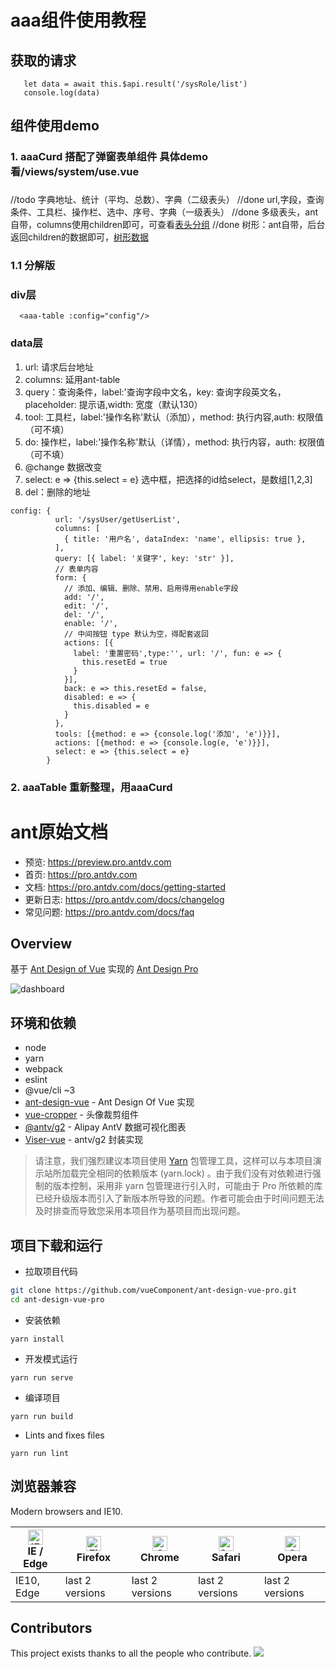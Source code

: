 # aaa组件使用教程

## 获取的请求

```vue
   let data = await this.$api.result('/sysRole/list')
   console.log(data)
```

## 组件使用demo

### 1. aaaCurd 搭配了弹窗表单组件 具体demo看/views/system/use.vue

###

//todo 字典地址、统计（平均、总数）、字典（二级表头） //done url,字段，查询条件、工具栏、操作栏、选中、序号、字典（一级表头） //done
多级表头，ant自带，columns使用children即可，可查看[表头分组](https://www.antdv.com/components/table-cn/#components-table-demo-grouping-table-head])
//done 树形：ant自带，后台返回children的数据即可，[树形数据](https://www.antdv.com/components/table-cn/#components-table-demo-tree-data)

### 1.1 分解版

### div层

```vue
  <aaa-table :config="config"/>
```

### data层

1. url: 请求后台地址
1. columns: 延用ant-table
1. query：查询条件，label:'查询字段中文名，key: 查询字段英文名，placeholder: 提示语,width: 宽度（默认130）
1. tool: 工具栏，label:'操作名称'默认（添加），method: 执行内容,auth: 权限值（可不填）
1. do: 操作栏，label:'操作名称'默认（详情），method: 执行内容，auth: 权限值（可不填）
1. @change 数据改变
1. select: e => {this.select = e} 选中框，把选择的id给select，是数组[1,2,3]
1. del：删除的地址

```vue
config: {
          url: '/sysUser/getUserList',
          columns: [
            { title: '用户名', dataIndex: 'name', ellipsis: true },
          ],
          query: [{ label: '关键字', key: 'str' }],
          // 表单内容
          form: {
            // 添加、编辑、删除、禁用、启用得用enable字段
            add: '/',
            edit: '/',
            del: '/',
            enable: '/',
            // 中间按钮 type 默认为空，得配套返回
            actions: [{
              label: '重置密码',type:'', url: '/', fun: e => {
                this.resetEd = true
              }
            }],
            back: e => this.resetEd = false,
            disabled: e => {
              this.disabled = e
            }
          },
          tools: [{method: e => {console.log('添加', 'e')}}],
          actions: [{method: e => {console.log(e, 'e')}}],
          select: e => {this.select = e}
        }
```

### 2. aaaTable 重新整理，用aaaCurd

# ant原始文档

- 预览: https://preview.pro.antdv.com
- 首页: https://pro.antdv.com
- 文档: https://pro.antdv.com/docs/getting-started
- 更新日志: https://pro.antdv.com/docs/changelog
- 常见问题: https://pro.antdv.com/docs/faq

Overview
----

基于 [Ant Design of Vue](https://vuecomponent.github.io/ant-design-vue/docs/vue/introduce-cn/)
实现的 [Ant Design Pro](https://pro.ant.design/)

![dashboard](https://static-2.loacg.com/open/static/github/SP1.png)

环境和依赖
----

- node
- yarn
- webpack
- eslint
- @vue/cli ~3
- [ant-design-vue](https://github.com/vueComponent/ant-design-vue) - Ant Design Of Vue 实现
- [vue-cropper](https://github.com/xyxiao001/vue-cropper) - 头像裁剪组件
- [@antv/g2](https://antv.alipay.com/zh-cn/index.html) - Alipay AntV 数据可视化图表
- [Viser-vue](https://viserjs.github.io/docs.html#/viser/guide/installation)  - antv/g2 封装实现

> 请注意，我们强烈建议本项目使用 [Yarn](https://yarnpkg.com/) 包管理工具，这样可以与本项目演示站所加载完全相同的依赖版本 (yarn.lock) 。由于我们没有对依赖进行强制的版本控制，采用非 yarn 包管理进行引入时，可能由于 Pro 所依赖的库已经升级版本而引入了新版本所导致的问题。作者可能会由于时间问题无法及时排查而导致您采用本项目作为基项目而出现问题。



项目下载和运行
----

- 拉取项目代码

```bash
git clone https://github.com/vueComponent/ant-design-vue-pro.git
cd ant-design-vue-pro
```

- 安装依赖

```
yarn install
```

- 开发模式运行

```
yarn run serve
```

- 编译项目

```
yarn run build
```

- Lints and fixes files

```
yarn run lint
```


## 浏览器兼容

Modern browsers and IE10.

| [<img src="https://raw.githubusercontent.com/alrra/browser-logos/master/src/edge/edge_48x48.png" alt="IE / Edge" width="24px" height="24px" />](http://godban.github.io/browsers-support-badges/)</br>IE / Edge | [<img src="https://raw.githubusercontent.com/alrra/browser-logos/master/src/firefox/firefox_48x48.png" alt="Firefox" width="24px" height="24px" />](http://godban.github.io/browsers-support-badges/)</br>Firefox | [<img src="https://raw.githubusercontent.com/alrra/browser-logos/master/src/chrome/chrome_48x48.png" alt="Chrome" width="24px" height="24px" />](http://godban.github.io/browsers-support-badges/)</br>Chrome | [<img src="https://raw.githubusercontent.com/alrra/browser-logos/master/src/safari/safari_48x48.png" alt="Safari" width="24px" height="24px" />](http://godban.github.io/browsers-support-badges/)</br>Safari | [<img src="https://raw.githubusercontent.com/alrra/browser-logos/master/src/opera/opera_48x48.png" alt="Opera" width="24px" height="24px" />](http://godban.github.io/browsers-support-badges/)</br>Opera |
| --- | --- | --- | --- | --- |
| IE10, Edge | last 2 versions | last 2 versions | last 2 versions | last 2 versions |

## Contributors

This project exists thanks to all the people who contribute.
<a href="https://github.com/vueComponent/ant-design-vue-pro/graphs/contributors"><img src="https://opencollective.com/ant-design-pro-vue/contributors.svg?width=890&button=false" /></a>

